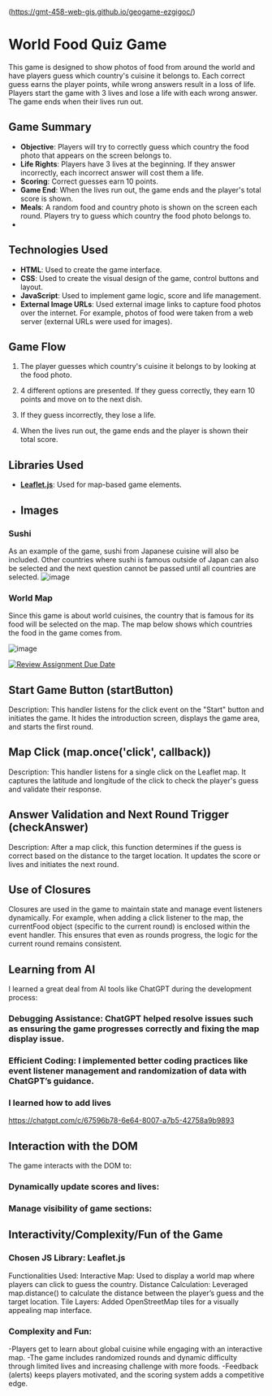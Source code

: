 (https://gmt-458-web-gis.github.io/geogame-ezgigoc/)

# World Food Quiz Game

This game is designed to show photos of food from around the world and have players guess which country's cuisine it belongs to. Each correct guess earns the player points, while wrong answers result in a loss of life. Players start the game with 3 lives and lose a life with each wrong answer. The game ends when their lives run out.

## Game Summary

- **Objective**: Players will try to correctly guess which country the food photo that appears on the screen belongs to.
- **Life Rights**: Players have 3 lives at the beginning. If they answer incorrectly, each incorrect answer will cost them a life.
- **Scoring**: Correct guesses earn 10 points.
- **Game End**: When the lives run out, the game ends and the player's total score is shown.
- **Meals**: A random food and country photo is shown on the screen each round. Players try to guess which country the food photo belongs to.
- 
## Technologies Used

- **HTML**: Used to create the game interface.
- **CSS**: Used to create the visual design of the game, control buttons and layout.
- **JavaScript**: Used to implement game logic, score and life management.
- **External Image URLs**: Used external image links to capture food photos over the internet. For example, photos of food were taken from a web server (external URLs were used for images).
  
## Game Flow

1. The player guesses which country's cuisine it belongs to by looking at the food photo.

2. 4 different options are presented. If they guess correctly, they earn 10 points and move on to the next dish.

3. If they guess incorrectly, they lose a life.

4. When the lives run out, the game ends and the player is shown their total score.

## Libraries Used

- **[Leaflet.js](https://leafletjs.com/)**: Used for map-based game elements.

- ## Images
### Sushi
As an example of the game, sushi from Japanese cuisine will also be included.
Other countries where sushi is famous outside of Japan can also be selected and the next question cannot be passed until all countries are selected.
![image](https://github.com/user-attachments/assets/b87f3275-237a-474b-87c5-ce14187d271b)

### World Map
Since this game is about world cuisines, the country that is famous for its food will be selected on the map. The map below shows which countries the food in the game comes from.

![image](https://github.com/user-attachments/assets/f12dea86-32e7-4050-ab96-0f25b7e3d9f7)

[![Review Assignment Due Date](https://classroom.github.com/assets/deadline-readme-button-22041afd0340ce965d47ae6ef1cefeee28c7c493a6346c4f15d667ab976d596c.svg)](https://classroom.github.com/a/ATV5e7Id)

## Start Game Button (startButton)

Description: This handler listens for the click event on the "Start" button and initiates the game. It hides the introduction screen, displays the game area, and starts the first round.

## Map Click (map.once('click', callback))

Description: This handler listens for a single click on the Leaflet map. It captures the latitude and longitude of the click to check the player's guess and validate their response.

## Answer Validation and Next Round Trigger (checkAnswer)

Description: After a map click, this function determines if the guess is correct based on the distance to the target location. It updates the score or lives and initiates the next round.

## Use of Closures
Closures are used in the game to maintain state and manage event listeners dynamically. For example, when adding a click listener to the map, the currentFood object (specific to the current round) is enclosed within the event handler. This ensures that even as rounds progress, the logic for the current round remains consistent.

## Learning from AI
I learned a great deal from AI tools like ChatGPT during the development process:

### Debugging Assistance: ChatGPT helped resolve issues such as ensuring the game progresses correctly and fixing the map display issue.
### Efficient Coding: I implemented better coding practices like event listener management and randomization of data with ChatGPT’s guidance.
### I learned how to add lives

https://chatgpt.com/c/67596b78-6e64-8007-a7b5-42758a9b9893

## Interaction with the DOM
The game interacts with the DOM to:

### Dynamically update scores and lives:
### Manage visibility of game sections:


## Interactivity/Complexity/Fun of the Game
### Chosen JS Library: Leaflet.js
Functionalities Used:
Interactive Map: Used to display a world map where players can click to guess the country.
Distance Calculation: 
Leveraged map.distance() to calculate the distance between the player’s guess and the target location.
Tile Layers: Added OpenStreetMap tiles for a visually appealing map interface.

### Complexity and Fun:

-Players get to learn about global cuisine while engaging with an interactive map.
-The game includes randomized rounds and dynamic difficulty through limited lives and increasing challenge with more foods.
-Feedback (alerts) keeps players motivated, and the scoring system adds a competitive edge.
